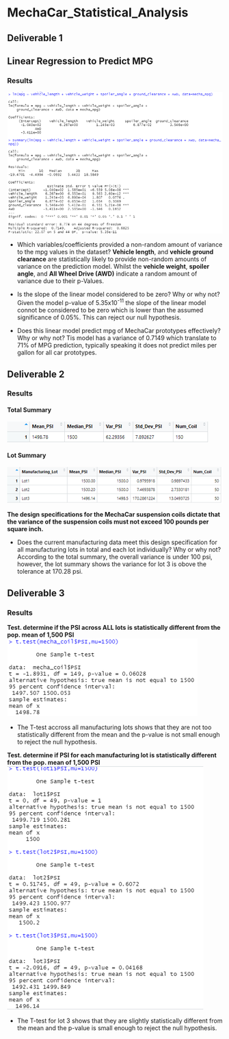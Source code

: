 # MechaCar_Statistical_Analysis

## Deliverable 1
## Linear Regression to Predict MPG
### Results
![ouput1](https://github.com/IrvingHdez/MechaCar_Statistical_Analysis/blob/main/images/Del_1.PNG)

* Which variables/coefficients provided a non-random amount of variance to the mpg values in the dataset?
**Vehicle length**, and **vehicle ground clearance** are statistically likely to provide non-random amounts of variance on the prediction model.
Whilst the **vehicle weight**, **spoiler angle**, and **All Wheel Drive (AWD)** indicate a random amount of variance due to their p-Values.

* Is the slope of the linear model considered to be zero? Why or why not?
Given the model p-value of 5.35x10<sup>-11</sup> the slope of the linear model connot be considered to be zero which is lower than the assumed significance of 0.05%.
This can reject our null hypothesis.

* Does this linear model predict mpg of MechaCar prototypes effectively? Why or why not?
Tis model has a variance of 0.7149 which translate to 71% of MPG prediction, typically speaking it does not predict miles per gallon for all car prototypes.

## Deliverable 2
### Results
#### Total Summary
![ouput2_1](https://github.com/IrvingHdez/MechaCar_Statistical_Analysis/blob/main/images/Del_1_Total_summary_coil.PNG)

#### Lot Summary
![ouput2_2](https://github.com/IrvingHdez/MechaCar_Statistical_Analysis/blob/main/images/Del_2_lot_summary_coil.PNG)

**The design specifications for the MechaCar suspension coils dictate that the variance of the suspension coils must not exceed 100 pounds per square inch.**
* Does the current manufacturing data meet this design specification for all manufacturing lots in total and each lot individually? Why or why not?
According to the total summary, the overall variance is under 100 psi, however, the lot summary shows the variance for lot 3 is obove the tolerance at 170.28 psi.

## Deliverable 3
### Results
**Test. determine if the PSI across ALL lots is statistically different from the pop. mean of 1,500 PSI**
![ouput3_1](https://github.com/IrvingHdez/MechaCar_Statistical_Analysis/blob/main/images/Del_3_1.PNG)
* The T-test accross all manufacturing lots shows that they are not too statistically different from the mean and the p-value is not small enough to reject the null hypothesis.

**Test. determine if PSI for each manufacturing lot is statistically different from the pop. mean of 1,500 PSI**
![ouput3_2](https://github.com/IrvingHdez/MechaCar_Statistical_Analysis/blob/main/images/Del_3_2.PNG)
* The T-test for lot 3 shows that they are slightly statistically different from the mean and the p-value is small enough to reject the null hypothesis.